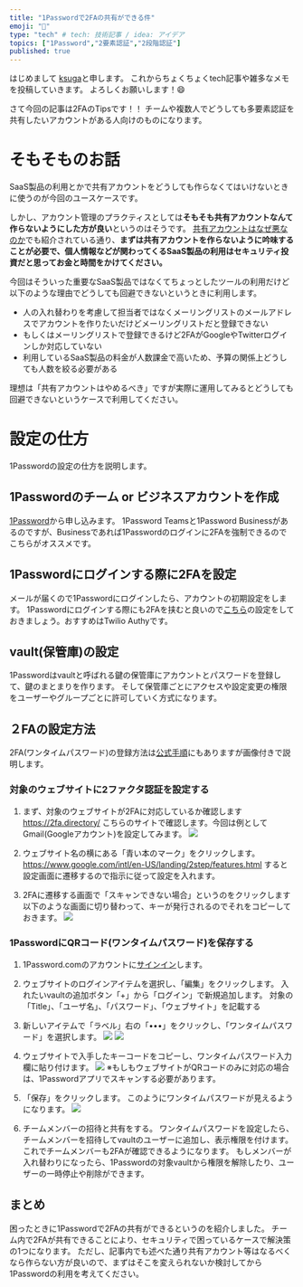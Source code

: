 ```yaml
---
title: "1Passwordで2FAの共有ができる件"
emoji: "🔑"
type: "tech" # tech: 技術記事 / idea: アイデア
topics: ["1Password","2要素認証","2段階認証"]
published: true
---
```


はじめまして [ksuga](https://zenn.dev/ksuga)と申します。
これからちょくちょくtech記事や雑多なメモを投稿していきます。
よろしくお願いします！😄

さて今回の記事は2FAのTipsです！！
チームや複数人でどうしても多要素認証を共有したいアカウントがある人向けのものになります。

# そもそものお話
SaaS製品の利用とかで共有アカウントをどうしても作らなくてはいけないときに使うのが今回のユースケースです。

しかし、アカウント管理のプラクティスとしては**そもそも共有アカウントなんて作らないようにした方が良い**というのはそうです。
[共有アカウントはなぜ悪なのか](https://note.com/w_yoshida/n/n5df276903c59)でも紹介されている通り、**まずは共有アカウントを作らないように吟味することが必要で、個人情報などが関わってくるSaaS製品の利用はセキュリティ投資だと思ってお金と時間をかけてください。**

今回はそういった重要なSaaS製品ではなくてちょっとしたツールの利用だけど以下のような理由でどうしても回避できないというときに利用します。

- 人の入れ替わりを考慮して担当者ではなくメーリングリストのメールアドレスでアカウントを作りたいだけどメーリングリストだと登録できない
- もしくはメーリングリストで登録できるけど2FAがGoogleやTwitterログインしか対応していない
- 利用しているSaaS製品の料金が人数課金で高いため、予算の関係上どうしても人数を絞る必要がある

理想は「共有アカウントはやめるべき」ですが実際に運用してみるとどうしても回避できないというケースで利用してください。

# 設定の仕方
1Passwordの設定の仕方を説明します。

## 1Passwordのチーム or ビジネスアカウントを作成
[1Password](https://1password.com/jp/teams/pricing/)から申し込みます。
1Password Teamsと1Password Businessがあるのですが、Businessであれば1Passwordのログインに2FAを強制できるのでこちらがオススメです。

## 1Passwordにログインする際に2FAを設定
メールが届くので1Passwordにログインしたら、アカウントの初期設定をします。
1Passwordにログインする際にも2FAを挟むと良いので[こちら](https://support.1password.com/jp/two-factor-authentication/)の設定をしておきましょう。おすすめはTwilio Authyです。

## vault(保管庫)の設定
1Passwordはvaultと呼ばれる鍵の保管庫にアカウントとパスワードを登録して、鍵のまとまりを作ります。
そして保管庫ごとにアクセスや設定変更の権限をユーザーやグループごとに許可していく方式になります。

## ２FAの設定方法
2FA(ワンタイムパスワード)の登録方法は[公式手順](https://support.1password.com/jp/one-time-passwords/)にもありますが画像付きで説明します。

### 対象のウェブサイトに2ファクタ認証を設定する
1. まず、対象のウェブサイトが2FAに対応しているか確認します
    https://2fa.directory/
    こちらのサイトで確認します。今回は例としてGmail(Googleアカウント)を設定してみます。
    ![](/images/20211205/1password_image_1.png)

2. ウェブサイト名の横にある「青い本のマーク」をクリックします。
    https://www.google.com/intl/en-US/landing/2step/features.html
    すると設定画面に遷移するので指示に従って設定を入れます。

3. 2FAに遷移する画面で「スキャンできない場合」というのをクリックします
    以下のような画面に切り替わって、キーが発行されるのでそれをコピーしておきます。
    ![](/images/20211205/1password_image_2.png)

### 1PasswordにQRコード(ワンタイムパスワード)を保存する
1. 1Password.comのアカウントに[サインイン](https://start.1password.com/signin/)します。

2. ウェブサイトのログインアイテムを選択し、「編集」をクリックします。
    入れたいvaultの追加ボタン「+」から「ログイン」で新規追加します。
    対象の「Title」、「ユーザ名」、「パスワード」、「ウェブサイト」を記載する
 
3. 新しいアイテムで「ラベル」右の「•••」をクリックし、「ワンタイムパスワード」を選択します。
   ![](/images/20211205/1password_image_3.png)
   ![](/images/20211205/1password_image_4.png)

4. ウェブサイトで入手したキーコードをコピーし、ワンタイムパスワード入力欄に貼り付けます。
   ![](/images/20211205/1password_image_5.png)
    ※もしもウェブサイトがQRコードのみに対応の場合は、1Passwordアプリでスキャンする必要があります。

5. 「保存」をクリックします。
    このようにワンタイムパスワードが見えるようになります。
    ![](/images/20211205/1password_image_6.png)

6. チームメンバーの招待と共有をする。
    ワンタイムパスワードを設定したら、チームメンバーを招待してvaultのユーザーに追加し、表示権限を付けます。これでチームメンバーも2FAが確認できるようになります。
    もしメンバーが入れ替わりになったら、1Passwordの対象vaultから権限を解除したり、ユーザーの一時停止や削除ができます。

## まとめ
困ったときに1Passwordで2FAの共有ができるというのを紹介しました。
チーム内で2FAが共有できることにより、セキュリティで困っているケースで解決策の1つになります。
ただし、記事内でも述べた通り共有アカウント等はなるべくなら作らない方が良いので、まずはそこを変えられないか検討してから1Passwordの利用を考えてください。